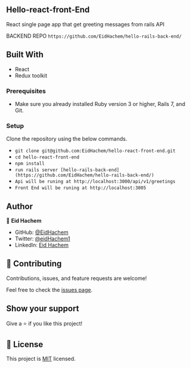 ## Hello-react-front-End

React single page app that get greeting messages from rails API

BACKEND REPO `https://github.com/EidHachem/hello-rails-back-end/`


## Built With

- React
- Redux toolkit
### Prerequisites

- Make sure you already installed Ruby version 3 or higher, Rails 7, and Git.

### Setup

Clone the repository using the below commands.

- `git clone git@github.com:EidHachem/hello-react-front-end.git`
- `cd hello-react-front-end`
- `npm install`
- `run rails server [hello-rails-back-end](https://github.com/EidHachem/hello-rails-back-end/)`
- `Api will be runing at http://localhost:3000/api/v1/greetings`
- `Front End will be runing at http://localhost:3005`


## Author

👤 **Eid Hachem**

- GitHub: [@EidHachem](https://github.com/EidHachem)
- Twitter: [@eidHachem1](https://twitter.com/@eidHachem1)
- LinkedIn: [Eid Hachem](https://www.linkedin.com/in/eid-hachem/)

## 🤝 Contributing

Contributions, issues, and feature requests are welcome!

Feel free to check the [issues page](https://github.com/EidHachem/hello-rails-back-end/issues).

## Show your support

Give a ⭐️ if you like this project!


## 📝 License

This project is [MIT](./MIT.md) licensed.